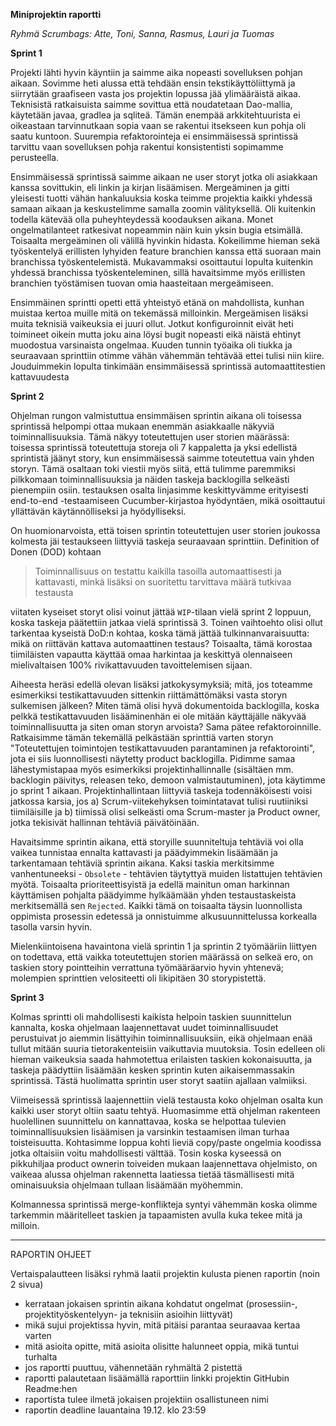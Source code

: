 **Miniprojektin raportti**

*Ryhmä Scrumbags: Atte, Toni, Sanna, Rasmus, Lauri ja Tuomas*
 

**Sprint 1**

Projekti lähti hyvin käyntiin ja saimme aika nopeasti sovelluksen pohjan aikaan. Sovimme heti alussa että tehdään ensin tekstikäyttöliittymä ja siirrytään graafiseen vasta jos projektin lopussa jää ylimääräistä aikaa. Teknisistä ratkaisuista saimme sovittua että noudatetaan Dao-mallia, käytetään javaa, gradlea ja sqliteä. Tämän enempää arkkitehtuurista ei oikeastaan tarvinnutkaan sopia vaan se rakentui itsekseen kun pohja oli saatu kuntoon. Suurempia refaktorointeja ei ensimmäisessä sprintissä tarvittu vaan sovelluksen pohja rakentui konsistentisti sopimamme perusteella.

Ensimmäisessä sprintissä saimme aikaan ne user storyt jotka oli asiakkaan kanssa sovittukin, eli linkin ja kirjan lisäämisen. Mergeäminen ja gitti yleisesti tuotti vähän hankaluuksia koska teimme projektia kaikki yhdessä samaan aikaan ja keskustelimme samalla zoomin välityksellä. Oli kuitenkin todella kätevää olla puheyhteydessä koodauksen aikana. Monet ongelmatilanteet ratkesivat nopeammin näin kuin yksin bugia etsimällä. Toisaalta mergeäminen oli välillä hyvinkin hidasta. Kokeilimme hieman sekä työskentelyä erillisten lyhyiden feature branchien kanssa että suoraan main branchissa työskentelemistä. Mukavammaksi osoittautui lopulta kuitenkin yhdessä branchissa työskenteleminen, sillä havaitsimme myös erillisten branchien työstämisen tuovan omia haasteitaan mergeämiseen.

Ensimmäinen sprintti opetti että yhteistyö etänä on mahdollista, kunhan muistaa kertoa muille mitä on tekemässä milloinkin. Mergeämisen lisäksi muita teknisiä vaikeuksia ei juuri ollut. Jotkut konfiguroinnit eivät heti toimineet oikein mutta joku aina löysi bugit nopeasti eikä näistä ehtinyt muodostua varsinaista ongelmaa. Kuuden tunnin työaika oli tiukka ja seuraavaan sprinttiin otimme vähän vähemmän tehtävää ettei tulisi niin kiire. Jouduimmekin lopulta tinkimään ensimmäisessä sprintissä automaattitestien kattavuudesta

**Sprint 2**

Ohjelman rungon valmistuttua ensimmäisen sprintin aikana oli toisessa sprintissä helpompi ottaa mukaan enemmän asiakkaalle näkyviä toiminnallisuuksia. Tämä näkyy toteutettujen user storien määrässä: toisessa sprintissä toteutettuja storeja oli 7 kappaletta ja yksi edellistä sprintistä jäänyt story, kun ensimmäisessä saimme toteutettua vain yhden storyn. Tämä osaltaan toki viestii myös siitä, että tulimme paremmiksi pilkkomaan toiminnallisuuksia ja näiden taskeja backlogilla selkeästi pienempiin osiin. testauksen osalta linjasimme keskittyvämme erityisesti end-to-end -testaamiseen Cucumber-kirjastoa hyödyntäen, mikä osoittautui yllättävän käytännölliseksi ja hyödylliseksi.

On huomionarvoista, että toisen sprintin toteutettujen user storien joukossa kolmesta jäi testaukseen liittyviä taskeja seuraavaan sprinttiin. Definition of Donen (DOD) kohtaan
> Toiminnallisuus on testattu kaikilla tasoilla automaattisesti ja kattavasti, minkä lisäksi on suoritettu tarvittava määrä tutkivaa testausta

viitaten kyseiset storyt olisi voinut jättää `WIP`-tilaan vielä sprint 2 loppuun, koska taskeja päätettiin jatkaa vielä sprintissä 3. Toinen vaihtoehto olisi ollut tarkentaa kyseistä DoD:n kohtaa, koska tämä jättää tulkinnanvaraisuutta: mikä on riittävän kattava automaattinen testaus? Toisaalta, tämä korostaa tiimiläisten vapautta käyttää omaa harkintaa ja keskittyä olennaiseen mielivaltaisen 100% rivikattavuuden tavoittelemisen sijaan. 

Aiheesta heräsi edellä olevan lisäksi jatkokysymyksiä; mitä, jos toteamme esimerkiksi testikattavuuden sittenkin riittämättömäksi vasta storyn sulkemisen jälkeen? Miten tämä olisi hyvä dokumentoida backlogilla, koska pelkkä testikattavuuden lisääminenhän ei ole mitään käyttäjälle näkyvää toiminnallisuutta ja siten oman storyn arvoista? Sama pätee refaktoroinnille. Ratkaisimme tämän tekemällä pelkästään sprinttiä varten storyn "Toteutettujen toimintojen testikattavuuden parantaminen ja refaktorointi", jota ei siis luonnollisesti näytetty product backlogilla. Pidimme samaa lähestymistapaa myös esimerkiksi projektinhallinnalle (sisältäen mm. backlogin päivitys, releasen teko, demoon valmistautuminen), jota käytimme jo sprint 1 aikaan. Projektinhallintaan liittyviä taskeja todennäköisesti voisi jatkossa karsia, jos a) Scrum-viitekehyksen toimintatavat tulisi ruutiiniksi tiimiläisille ja b) tiimissä olisi selkeästi oma Scrum-master ja Product owner, jotka tekisivät hallinnan tehtäviä päivätöinään.


Havaitsimme sprintin aikana, että storyille suunniteltuja tehtäviä voi olla vaikea tunnistaa ennalta kattavasti ja päädyimmekin lisäämään ja tarkentamaan tehtäviä sprintin aikana. Kaksi taskia merkitsimme vanhentuneeksi - `Obsolete` - tehtävien täytyttyä muiden listattujen tehtävien myötä. Toisaalta prioriteettisyistä ja edellä mainitun oman harkinnan käyttämisen pohjalta päädyimme hylkäämään yhden testaustaskeista merkitsemällä sen `Rejected`. Kaikki tämä on toisaalta täysin luonnollista oppimista prosessin edetessä ja onnistuimme alkusuunnittelussa korkealla tasolla varsin hyvin.

Mielenkiintoisena havaintona vielä sprintin 1 ja sprintin 2 työmääriin liittyen on todettava, että vaikka toteutettujen storien määrässä on selkeä ero, on taskien story pointteihin verrattuna työmääräarvio hyvin yhtenevä; molempien sprinttien velositeetti oli likipitäen 30 storypistettä.

**Sprint 3**

Kolmas sprintti oli mahdollisesti kaikista helpoin taskien suunnittelun kannalta, koska ohjelmaan laajennettavat uudet toiminnallisuudet perustuivat jo aiemmin lisättyihin toiminnallisuuksiin, eikä ohjelmaan enää tullut mitään suuria tietorakenteisiin vaikuttavia muutoksia. Tosin edelleen oli hieman vaikeuksia saada hahmotettua erilaisten taskien kokonaisuutta, ja taskeja päädyttiin lisäämään kesken sprintin kuten aikaisemmassakin sprintissä. Tästä huolimatta sprintin user storyt saatiin ajallaan valmiiksi.

Viimeisessä sprintissä laajennettiin vielä testausta koko ohjelman osalta kun kaikki user storyt oltiin saatu tehtyä. Huomasimme että ohjelman rakenteen huolellinen suunnittelu on kannattavaa, koska se helpottaa tulevien toiminnallisuuksien lisäämisen ja varsinkin testaamisen ilman turhaa toisteisuutta. Kohtasimme loppua kohti lieviä copy/paste ongelmia koodissa jotka oltaisiin voitu mahdollisesti välttää. Tosin koska kyseessä on pikkuhiljaa product ownerin toiveiden mukaan laajennettava ohjelmisto, on vaikeaa alussa ohjelman rakennetta laatiessa tietää täsmällisesti mitä ominaisuuksia ohjelmaan tullaan lisäämään myöhemmin.

Kolmannessa sprintissä merge-konflikteja syntyi vähemmän koska olimme tarkemmin määritelleet taskien ja tapaamisten avulla kuka tekee mitä ja milloin.
________________________
RAPORTIN OHJEET 

Vertaispalautteen lisäksi ryhmä laatii projektin kulusta pienen raportin (noin 2 sivua)

   - kerrataan jokaisen sprintin aikana kohdatut ongelmat (prosessiin-, projektityöskentelyyn- ja teknisiin asioihin liittyvät)
   - mikä sujui projektissa hyvin, mitä pitäisi parantaa seuraavaa kertaa varten
   - mitä asioita opitte, mitä asioita olisitte halunneet oppia, mikä tuntui turhalta
   - jos raportti puuttuu, vähennetään ryhmältä 2 pistettä
   - raportti palautetaan lisäämällä raporttiin linkki projektin GitHubin Readme:hen
   - raportista tulee ilmetä jokaisen projektiin osallistuneen nimi
   - raportin deadline lauantaina 19.12. klo 23:59


